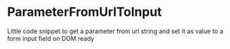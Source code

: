 # ParameterFromUrlToInput
Little code snippet to get a parameter from url string and set it as value to a form input field on DOM ready
